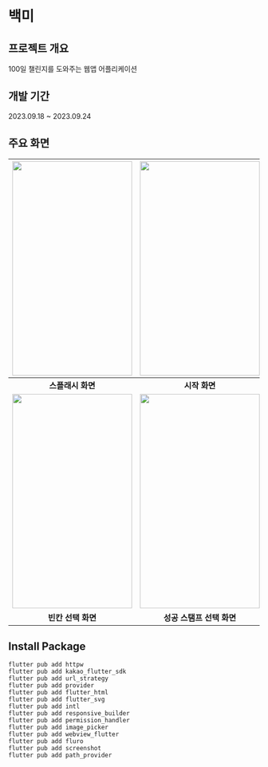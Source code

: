 # 백미

## 프로젝트 개요
100일 챌린지를 도와주는 웹앱 어플리케이션

## 개발 기간
2023.09.18 ~ 2023.09.24

## 주요 화면

|<img src="https://github.com/JeHeeYu/One-Hundred-ME/assets/87363461/6012d4c8-d34c-4379-8674-7bcc04cb5460" width="240" height="430">|<img src="https://github.com/JeHeeYu/One-Hundred-ME/assets/87363461/d6b05b83-3d70-4c6f-ac28-0ace71ce07a5" width="240" height="430">|<img src="https://github.com/JeHeeYu/One-Hundred-ME/assets/87363461/6eaf3dc4-d00c-4573-97fa-f58e5b9da9f8" width="240" height="430">|
|:---:|:---:|:---:|
|<b>스플래시 화면</b>|<b>시작 화면</b>|<b>배경 선택 화면</b>|
|<img src="https://github.com/JeHeeYu/One-Hundred-ME/assets/87363461/cfb41b7b-f45d-42e5-970e-2dd5d102e582" width="240" height="430">|<img src="https://github.com/JeHeeYu/One-Hundred-ME/assets/87363461/f43a66b7-ab2b-4ca3-a93d-470b9980e493" width="240" height="430">|
|<b>빈칸 선택 화면</b>|<b>성공 스탬프 선택 화면</b>|

## Install Package

```
flutter pub add httpw
flutter pub add kakao_flutter_sdk
flutter pub add url_strategy
flutter pub add provider
flutter pub add flutter_html
flutter pub add flutter_svg
flutter pub add intl
flutter pub add responsive_builder
flutter pub add permission_handler
flutter pub add image_picker
flutter pub add webview_flutter
flutter pub add fluro
flutter pub add screenshot
flutter pub add path_provider 
```
